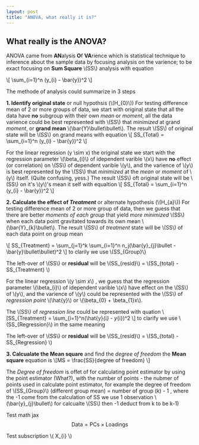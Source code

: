 ```yaml
---
layout: post
title: "ANOVA, what really it is?"
---
```


## What really is the ANOVA?

ANOVA came from **AN**alysis **O**f **VA**rience which is statistical technique to inference about the sample data by focusing analysis on the varience; to be exact focusing on **Sum Square** \\(SS\\) analysis with equation

\\[ \sum_{i=1}^n (y\_{i} - \bar{y})^2 \\]

The methode of analysis could summarize in 3 steps

**1. Identify original state** or null hypothsis (\\(H\_{0}\\))
  For testing difference mean of 2 or more groups of data, we start with original state that all the data have **no** subgroup with their own _mean_ or _moment_, all the data varience could be best represented with \\(SS\\) that _minimized_ at grand _moment_, or **grand mean** \\(\bar{Y}\bullet\bullet\\). The result \\(SS\\) of original state will be \\(SS\\) on grand means with equation 
  \\[ SS_{Total} = \sum_{i=1}^n (y\_{i} - \bar{y})^2 \\]
    
  For the linear regression \(y \sim x\) the original state we start with the regression parameter \\(\beta\_{i}\\) of idependent varible \\(x\\) have **no** effect (or correlation) on \\(SS\\) of dependent varible \\(y\\), and the varience of \\(y\\) is best represented by the \\(SS\\) that _minimized_ at the _mean_ or _moment_ of \\(y\\) itself. (Quite confusing, yess.) The result \\(SS\\) oft original state will be \\(SS\\) on it's \\(y\\)'s mean it self with equaltion
  \\[ SS_{Total} = \sum_{i=1}^n (y\_{i} - \bar{y})^2 \\] 

**2. Calculate the effect of _Treatment_** or alternate hypothesis (\\(H\_{a}\\))
  For testing difference mean of 2 or more group of data, then we guess that there are better _moments of each group_ that yield _more minimized_ \\(SS\\) when each data point gravitated towards its own mean \\(\bar{Y}_{k}\bullet\\). The result \\(SS\\) of _treatment_ state will be \\(SS\\) of each data point on group mean 
  
  \\[ SS_{Treatment} = \sum_{j=1}^k \sum_{i=1}^n n_j(\bar{y}\_{j}\bullet - \bar{y}\bullet\bullet)^2 \\] to clarily we use \\(SS_{Group}\\}
  
  The left-over of \\(SS\\) or **residual** will be \\(SS_{resid}\\) = \\(SS_{total} - SS_{Treatment} \\)
    
  For the linear regression \\(y \sim x\\) , we guess that the regression parameter \\(\beta\_{i}\\) of idependent varible \\(x\\) have effect on the \\(SS\\) of \\(y\\), and the varience of \\(y\\) could be represented with the \\(SS\\) of _regression point_ \\(\hat{y}\\) or \\(\beta_{0} + \beta_{1}x\\).
  
  The \\(SS\\) of _regression line_ could be represented with quation
  \\[SS_{Treatment} = \sum_{i=1}^n(\hat{y}_{i} - y_{i})^2 \\] to clarify we use \\(SS_{Regression}\\) in the same meaning
  
  The left-over of \\(SS\\) or **residual** will be \\(SS_{resid}\\) = \\(SS_{total} - SS_{Regression} \\)

**3. Calcualate the Mean square** and find the _degree of freedom_
  the **Mean square** equation is
  \\[MS = \frac{SS}{degree of freedom} \\]
  
  The _Degree of freedom_ is offet of for calculating point estimator by using the point estimator (What?), with the number of points - the nubmer of points used in calculate point estimator, for example the degree of freedom of \\(SS_{Group}\\) (different group mean)  = number of group (k) - 1 , where the -1 come from the calculation of SS we use 1 observation \\(\bar{y}_{j}\bullet\\) for calcualte \\(SS\\) then -1 deduct from k to be k-1)


Test math jax
$$ \mathsf{Data = PCs} \times \mathsf{Loadings} $$

Test subscription \\( X\_{i} \\)
